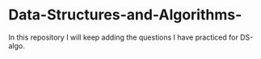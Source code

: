 # Data-Structures-and-Algorithms-
In this repository I will keep adding the questions I have practiced for DS-algo. 
